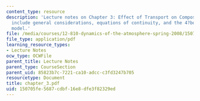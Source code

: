 ```yaml
---
content_type: resource
description: 'Lecture notes on Chapter 3: Effect of Transport on Composition. Topics
  include general considerations, equations of continuity, and the 4?box transport
  model.'
file: /media/courses/12-810-dynamics-of-the-atmosphere-spring-2008/150705fe5687cdbf16e8dfe3f82329ed_chapter_3.pdf
file_type: application/pdf
learning_resource_types:
- Lecture Notes
ocw_type: OCWFile
parent_title: Lecture Notes
parent_type: CourseSection
parent_uid: 85823b7c-7221-ca10-adcc-c3fd3247b705
resourcetype: Document
title: chapter_3.pdf
uid: 150705fe-5687-cdbf-16e8-dfe3f82329ed
---
```

